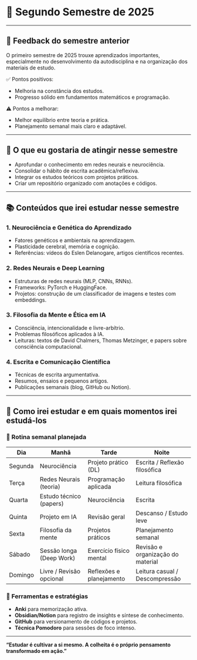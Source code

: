# 📆 Segundo Semestre de 2025

---

## 🔄 Feedback do semestre anterior

O primeiro semestre de 2025 trouxe aprendizados importantes, especialmente no desenvolvimento da autodisciplina e na organização dos materiais de estudo. 

✅ Pontos positivos:
- Melhoria na constância dos estudos.
- Progresso sólido em fundamentos matemáticos e programação.

⚠️ Pontos a melhorar:
- Melhor equilíbrio entre teoria e prática.
- Planejamento semanal mais claro e adaptável.

---

## 🎯 O que eu gostaria de atingir nesse semestre

- Aprofundar o conhecimento em redes neurais e neurociência.
- Consolidar o hábito de escrita acadêmica/reflexiva.
- Integrar os estudos teóricos com projetos práticos.
- Criar um repositório organizado com anotações e códigos.

---

## 📚 Conteúdos que irei estudar nesse semestre

### 1. Neurociência e Genética do Aprendizado
- Fatores genéticos e ambientais na aprendizagem.
- Plasticidade cerebral, memória e cognição.
- Referências: vídeos do Eslen Delanogare, artigos científicos recentes.

### 2. Redes Neurais e Deep Learning
- Estruturas de redes neurais (MLP, CNNs, RNNs).
- Frameworks: PyTorch e HuggingFace.
- Projetos: construção de um classificador de imagens e testes com embeddings.

### 3. Filosofia da Mente e Ética em IA
- Consciência, intencionalidade e livre-arbítrio.
- Problemas filosóficos aplicados à IA.
- Leituras: textos de David Chalmers, Thomas Metzinger, e papers sobre consciência computacional.

### 4. Escrita e Comunicação Científica
- Técnicas de escrita argumentativa.
- Resumos, ensaios e pequenos artigos.
- Publicações semanais (blog, GitHub ou Notion).

---

## 🧠 Como irei estudar e em quais momentos irei estudá-los

### 📅 Rotina semanal planejada

| Dia        | Manhã                | Tarde                       | Noite                            |
|------------|----------------------|-----------------------------|----------------------------------|
| Segunda    | Neurociência         | Projeto prático (DL)        | Escrita / Reflexão filosófica    |
| Terça      | Redes Neurais (teoria) | Programação aplicada        | Leitura filosófica               |
| Quarta     | Estudo técnico (papers) | Neurociência                | Escrita                          |
| Quinta     | Projeto em IA        | Revisão geral                | Descanso / Estudo leve           |
| Sexta      | Filosofia da mente   | Projetos práticos           | Planejamento semanal             |
| Sábado     | Sessão longa (Deep Work) | Exercício físico mental | Revisão e organização do material |
| Domingo    | Livre / Revisão opcional | Reflexões e planejamento  | Leitura casual / Descompressão   |

### 📌 Ferramentas e estratégias

- **Anki** para memorização ativa.
- **Obsidian/Notion** para registro de insights e síntese de conhecimento.
- **GitHub** para versionamento de códigos e projetos.
- **Técnica Pomodoro** para sessões de foco intenso.

---

**“Estudar é cultivar a si mesmo. A colheita é o próprio pensamento transformado em ação.”**
